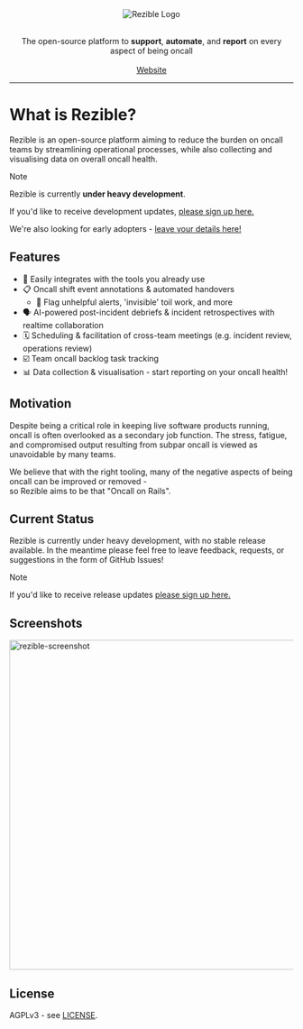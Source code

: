 <div align="center">
    <img alt="Rezible Logo" src="https://github.com/user-attachments/assets/12cfb55f-b856-4b55-9cab-2216a1f7f131" />
    <p>
        <br />
        The open-source platform to <strong>support</strong>, <strong>automate</strong>, and <strong>report</strong> on every aspect of being oncall
        <br /><br />
        <a href="https://rezible.com">Website</a>
    </p>
</div>

---

# What is Rezible?
Rezible is an open-source platform aiming to reduce the burden on oncall teams by streamlining operational 
processes, while also collecting and visualising data on overall oncall health.

> [!NOTE]  
> Rezible is currently **under heavy development**.
> 
> If you'd like to receive development updates, [please sign up here.](https://tally.so/r/wLJ5ll)
> 
> We're also looking for early adopters - [leave your details here!](https://tally.so/r/wzrWkk)

## Features
- 🔗 Easily integrates with the tools you already use
- 📋 Oncall shift event annotations & automated handovers
  - 🔎 Flag unhelpful alerts, 'invisible' toil work, and more
- 🗣️ AI-powered post-incident debriefs & incident retrospectives with realtime collaboration
- 🗓️ Scheduling & facilitation of cross-team meetings (e.g. incident review, operations review)
- ☑️ Team oncall backlog task tracking
- 📊 Data collection & visualisation - start reporting on your oncall health!  

## Motivation
Despite being a critical role in keeping live software products running, oncall is often overlooked as a 
secondary job function. The stress, fatigue, and compromised output resulting from subpar oncall 
is viewed as unavoidable by many teams.

We believe that with the right tooling, many of the negative aspects of being oncall can be improved or removed -  
so Rezible aims to be that "Oncall on Rails".

## Current Status
Rezible is currently under heavy development, with no stable release available.
In the meantime please feel free to leave feedback, requests, or suggestions in the form of GitHub Issues!

> [!NOTE]  
> If you'd like to receive release updates [please sign up here.](https://tally.so/r/wLJ5ll)

## Screenshots
<img width="585" alt="rezible-screenshot" src="https://github.com/user-attachments/assets/804bc2c5-3141-4d5a-aa9b-c159332f6033">


## License
AGPLv3 - see [LICENSE](/LICENSE).

